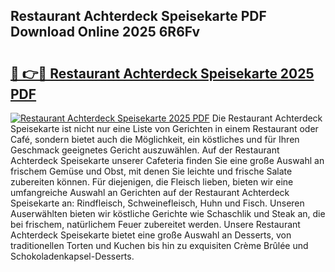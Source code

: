 ## Restaurant Achterdeck Speisekarte PDF Download Online 2025 6R6Fv

# <h2><a href="http://gcbson.nevu.top/?p=Restaurant+Achterdeck+Speisekarte">🔗 👉🔴 Restaurant Achterdeck Speisekarte 2025 PDF</a></h2>

[![Restaurant Achterdeck Speisekarte 2025 PDF](https://i.imgur.com/dBaPXMq.png)](http://gcbson.nevu.top/?p=Restaurant+Achterdeck+Speisekarte)
Die Restaurant Achterdeck Speisekarte ist nicht nur eine Liste von Gerichten in einem Restaurant oder Café, sondern bietet auch die Möglichkeit, ein köstliches und für Ihren Geschmack geeignetes Gericht auszuwählen. Auf der Restaurant Achterdeck Speisekarte unserer Cafeteria finden Sie eine große Auswahl an frischem Gemüse und Obst, mit denen Sie leichte und frische Salate zubereiten können. Für diejenigen, die Fleisch lieben, bieten wir eine umfangreiche Auswahl an Gerichten auf der Restaurant Achterdeck Speisekarte an: Rindfleisch, Schweinefleisch, Huhn und Fisch. Unseren Auserwählten bieten wir köstliche Gerichte wie Schaschlik und Steak an, die bei frischem, natürlichem Feuer zubereitet werden. Unsere Restaurant Achterdeck Speisekarte bietet eine große Auswahl an Desserts, von traditionellen Torten und Kuchen bis hin zu exquisiten Crème Brûlée und Schokoladenkapsel-Desserts.
